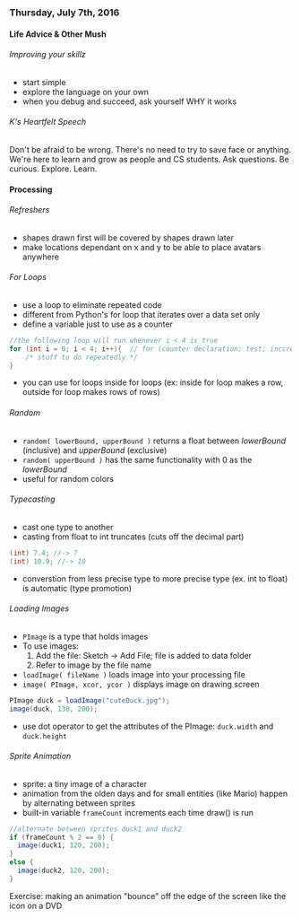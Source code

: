
### Thursday, July 7th, 2016

#### Life Advice & Other Mush

###### Improving your skillz
* start simple
* explore the language on your own
* when you debug and succeed, ask yourself WHY it works

###### K's Heartfelt Speech
Don't be afraid to be wrong. There's no need to try to save face or anything. We're here to learn and grow as people and CS students. Ask questions. Be curious. Explore. Learn. 

#### Processing

###### Refreshers
* shapes drawn first will be covered by shapes drawn later
* make locations dependant on x and y to be able to place avatars anywhere 

###### For Loops
* use a loop to eliminate repeated code
* different from Python's for loop that iterates over a data set only
* define a variable just to use as a counter
```java
//the following loop will run whenever i < 4 is true
for (int i = 0; i < 4; i++){  // for (counter declaration; test; inccrement)
    /* stuff to do repeatedly */
}
```
* you can use for loops inside for loops (ex: inside for loop makes a row, outside for loop makes rows of rows)

###### Random
* `random( lowerBound, upperBound )` returns a float between *lowerBound* (inclusive) and *upperBound* (exclusive)
* `random( upperBound )` has the same functionality with 0 as the *lowerBound*
* useful for random colors

###### Typecasting
* cast one type to another 
* casting from float to int truncates (cuts off the decimal part)
```java
(int) 7.4; //-> 7
(int) 10.9; //-> 10
```
* converstion from less precise type to more precise type (ex. int to float) is automatic (type promotion)

###### Loading Images
* `PImage` is a type that holds images
* To use images:
  1. Add the file: Sketch -> Add File; file is added to data folder
  2. Refer to image by the file name
* `loadImage( fileName )` loads image into your processing file
* `image( PImage, xcor, ycor )` displays image on drawing screen
```java
PImage duck = loadImage("cuteDuck.jpg");
image(duck, 130, 200);
```
* use dot operator to get the attributes of the PImage: `duck.width` and `duck.height`

###### Sprite Animation
* sprite: a tiny image of a character
* animation from the olden days and for small entities (like Mario) happen by alternating between sprites
* built-in variable `frameCount` increments each time draw() is run
```java
//alternate between sprites duck1 and duck2
if (frameCount % 2 == 0) {
  image(duck1, 120, 200);
}
else {
  image(duck2, 120, 200);
}
```

Exercise: making an animation "bounce" off the edge of the screen like the icon on a DVD
